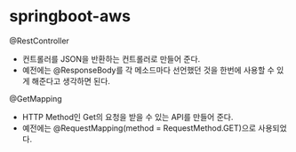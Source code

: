 # springboot-aws

@RestController   
- 컨트롤러를 JSON을 반환하는 컨트롤러로 만들어 준다.
- 예전에는 @ResponseBody를 각 메소드마다 선언했던 것을 한번에 사용할 수 있게 해준다고 생각하면 된다.   
   
@GetMapping
- HTTP Method인 Get의 요청을 받을 수 있는 API를 만들어 준다.
- 예전에는 @RequestMapping(method = RequestMethod.GET)으로 사용되었다.
